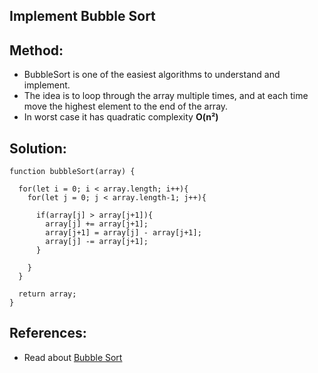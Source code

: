 ## Implement Bubble Sort

## Method:
* BubbleSort is one of the easiest algorithms to understand and implement.
* The idea is to loop through the array multiple times, and at each time move the highest element to the end of the array.
* In worst case it has quadratic complexity **O(n²)**

## Solution:
```
function bubbleSort(array) {

  for(let i = 0; i < array.length; i++){
    for(let j = 0; j < array.length-1; j++){
      
      if(array[j] > array[j+1]){
        array[j] += array[j+1];
        array[j+1] = array[j] - array[j+1];
        array[j] -= array[j+1];
      }

    }
  }

  return array;
}
```

## References:
* Read about [Bubble Sort](https://en.wikipedia.org/wiki/Bubble_sort)